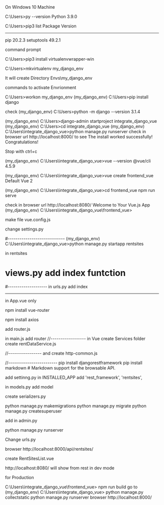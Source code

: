 On Windows 10 Machine

C:\Users>py --version
Python 3.9.0

C:\Users>pip3 list
Package    Version
---------- -------
pip        20.2.3
setuptools 49.2.1

command prompt


C:\Users>pip3 install virtualenvwrapper-win

C:\Users>mkvirtualenv my_django_env

It will create Directory Envs\my_django_env


commands to activate Envrionment


C:\Users>workon my_django_env
(my_django_env) C:\Users>pip install django

check
(my_django_env) C:\Users>python -m django --version
3.1.4

(my_django_env) C:\Users>django-admin startproject integrate_django_vue
(my_django_env) C:\Users>cd integrate_django_vue
(my_django_env) C:\Users\integrate_django_vue>python manage.py runserver
check in browser url 
http://localhost:8000/
to see The install worked successfully! Congratulations!

Stop with ctrl+c

(my_django_env) C:\Users\integrate_django_vue>vue --version
@vue/cli 4.5.9

(my_django_env) C:\Users\integrate_django_vue>vue create frontend_vue
Default Vue 2

(my_django_env) C:\Users\integrate_django_vue>cd frontend_vue
npm run serve

check in browser url
http://localhost:8080/
Welcome to Your Vue.js App
(my_django_env) C:\Users\integrate_django_vue\frontend_vue>

make file vue.config.js

change settings.py

#-----------------------------
(my_django_env) C:\Users\integrate_django_vue>python manage.py startapp rentsites

in rentsites
# views.py add index funtction

#--------------------
in urls.py add index 

---------------
in App.vue only  <router-view />

npm install vue-router

npm install axios

add router.js

in main.js  add router
//------------------
in Vue create Services folder
create rentDataService.js

//-----------------
and create http-common.js

//-------------------------
pip install djangorestframework
pip install markdown       # Markdown support for the browsable API.


add settinng.py
in INSTALLED_APP add 
    'rest_framework',
    'rentsites',

in models.py add model 

create serializers.py

python manage.py makemigrations
python manage.py migrate
python manage.py createsuperuser

add in admin.py

python manage.py runserver


Change urls.py


browser
http://localhost:8000/api/rentsites/


create RentSitesList.vue


http://localhost:8080/
will show from rest in dev mode



for Production 

C:\Users\integrate_django_vue\frontend_vue> npm run build
go to (my_django_env) C:\Users\integrate_django_vue>
python manage.py collectstatic
python manage.py runserver
browser
http://localhost:8000/
